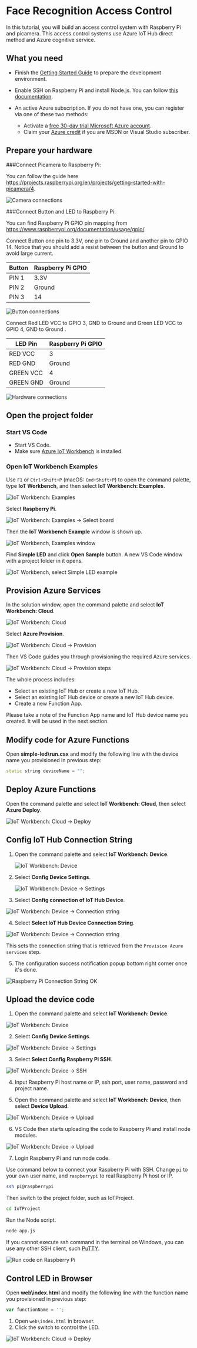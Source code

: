 # Face Recognition Access Control

In this tutorial, you will build an access control system with Raspberry Pi and picamera. This access control systems use Azure IoT Hub direct method and Azure cognitive service.

## What you need

* Finish the [Getting Started Guide](./raspi-get-started.md) to prepare the development environment.
* Enable SSH on Raspberry Pi and install Node.js. You can follow [this documentation](https://www.w3schools.com/nodejs/nodejs_raspberrypi.asp).
* An active Azure subscription. If you do not have one, you can register via one of these two methods:

  - Activate a [free 30-day trial Microsoft Azure account](https://azure.microsoft.com/free/).
  - Claim your [Azure credit](https://azure.microsoft.com/pricing/member-offers/msdn-benefits-details/) if you are MSDN or Visual Studio subscriber.

## Prepare your hardware


###Connect Picamera to Raspberry Pi:

You can follow the guide here <https://projects.raspberrypi.org/en/projects/getting-started-with-picamera/4>.

![Camera connections](media/raspi-face-recognition-access-control/connect.jpg)

###Connect Button and LED to Raspberry Pi:

You can find Raspberry Pi GPIO pin mapping from <https://www.raspberrypi.org/documentation/usage/gpio/>.

Connect Button one pin to 3.3V, one pin to Ground and another pin to GPIO 14. Notice that you should add a resist between the button and Ground to avoid large current.


| Button | Raspberry Pi GPIO |
| ------- | ----------------- |
| PIN 1     | 3.3V                 |
| PIN 2     | Ground            |
| PIN 3     | 14            |

![Button connections](media/raspi-face-recognition-access-control/connect-button.jpg)


Connect Red LED VCC to GPIO 3, GND to Ground and Green LED VCC to GPIO 4, GND to Ground .


| LED Pin     | Raspberry Pi GPIO |
| -------     | ----------------- |
| RED VCC     | 3                 |
| RED GND     | Ground            |
| GREEN VCC   | 4                 |
| GREEN GND   | Ground            |

![Hardware connections](media/raspi-simple-led/connect.jpg)

## Open the project folder

### Start VS Code

- Start VS Code.
- Make sure [Azure IoT Workbench](https://marketplace.visualstudio.com/items?itemName=vsciot-vscode.vscode-iot-workbench) is installed.

### Open IoT Workbench Examples

Use `F1` or `Ctrl+Shift+P` (macOS: `Cmd+Shift+P`) to open the command palette, type **IoT Workbench**, and then select **IoT Workbench: Examples**.

![IoT Workbench: Examples](media/iot-workbench-examples-cmd.png)

Select **Raspberry Pi**.

![IoT Workbench: Examples -> Select board](media/iot-workbench-examples-board.png)

Then the **IoT Workbench Example** window is shown up.

![IoT Workbench, Examples window](media/iot-workbench-examples.png)

Find **Simple LED** and click **Open Sample** button. A new VS Code window with a project folder in it opens.

![IoT Workbench, select Simple LED example](media/raspi-simple-led/open-example-simple-led.png)

## Provision Azure Services

In the solution window, open the command palette and select **IoT Workbench: Cloud**.

![IoT Workbench: Cloud](media/iot-workbench-cloud.png)

Select **Azure Provision**.

![IoT Workbench: Cloud -> Provision](media/iot-workbench-cloud-provision.png)

Then VS Code guides you through provisioning the required Azure services.

![IoT Workbench: Cloud -> Provision steps](media/iot-workbench-cloud-provision-steps3.png)

The whole process includes:

- Select an existing IoT Hub or create a new IoT Hub.
- Select an existing IoT Hub device or create a new IoT Hub device. 
- Create a new Function App.

Please take a note of the Function App name and IoT Hub device name you created. It will be used in the next section.

## Modify code for Azure Functions

Open **simple-led\run.csx** and modify the following line with the device name you provisioned in previous step:
```cpp
static string deviceName = "";
```

## Deploy Azure Functions

Open the command palette and select **IoT Workbench: Cloud**, then select **Azure Deploy**.

![IoT Workbench: Cloud -> Deploy](media/iot-workbench-cloud-deploy.png)

## Config IoT Hub Connection String

1. Open the command palette and select **IoT Workbench: Device**.

   ![IoT Workbench: Device](media/iot-workbench-device.png)

2. Select **Config Device Settings**.

   ![IoT Workbench: Device -> Settings](media/iot-workbench-device-settings.png)

3. Select **Config connection of IoT Hub Device**.

  ![IoT Workbench: Device -> Connection string](media/iot-workbench-device-string.png)

4. Select **Select IoT Hub Device Connection String**.

  ![IoT Workbench: Device -> Connection string](media/iot-workbench-device-string1.png)

  This sets the connection string that is retrieved from the `Provision Azure services` step.

5. The configuration success notification popup bottom right corner once it's done.

  ![Raspberry Pi Connection String OK](media/iot-workbench-connection-done.png) 

## Upload the device code

1. Open the command palette and select **IoT Workbench: Device**.

  ![IoT Workbench: Device](media/iot-workbench-device.png)

2. Select **Config Device Settings**.

  ![IoT Workbench: Device -> Settings](media/iot-workbench-device-settings.png)

3. Select **Select Config Raspberry Pi SSH**.

  ![IoT Workbench: Device -> SSH](media/iot-workbench-device-ssh.png)

4. Input Raspberry Pi host name or IP, ssh port, user name, password and project name.

5. Open the command palette and select **IoT Workbench: Device**, then select **Device Upload**.

  ![IoT Workbench: Device -> Upload](media/iot-workbench-device-upload.png)

6. VS Code then starts uploading the code to Raspberry Pi and install node modules.

  ![IoT Workbench: Device -> Upload](media/iot-workbench-device-upload2.png)

7. Login Raspberry Pi and run node code.

Use command below to connect your Raspberry Pi with SSH. Change `pi` to your own user name, and `raspberrypi` to real Raspberry Pi host or IP.

```bash
ssh pi@raspberrypi
```

Then switch to the project folder, such as IoTProject.

```bash
cd IoTProject
```

Run the Node script.

```bash
node app.js
```

If you cannot execute ssh command in the terminal on Windows, you can use any other SSH client, such [PuTTY](https://www.putty.org/).

  ![Run code on Raspberry Pi](media/raspi-simple-led/run-code.png)

## Control LED in Browser

Open **web\index.html** and modify the following line with the function name you provisioned in previous step:
```javascript
var functionName = '';
```

1. Open `web\index.html` in browser.
2. Click the switch to control the LED.

![IoT Workbench: Cloud -> Deploy](media/raspi-simple-led/web.png)